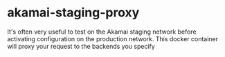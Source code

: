 # akamai-staging-proxy
It's often very useful to test on the Akamai staging network before activating configuration on the production network. This docker container will proxy your request to the backends you specify
